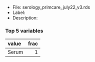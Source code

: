 

* File: serology_primcare_july22_v3.rds
* Label: 
* Description: 

### Top 5 variables
| value   |   frac |
|:--------|-------:|
| Serum   |      1 |
        